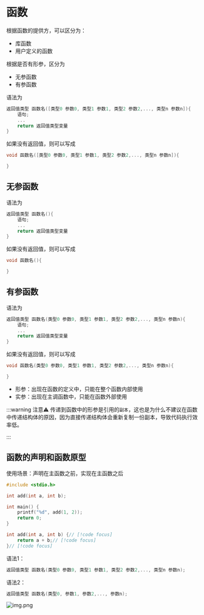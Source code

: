 # 函数

根据函数的提供方，可以区分为：

- 库函数
- 用户定义的函数

根据是否有形参，区分为

- 无参函数
- 有参函数

语法为

```c
返回值类型 函数名([类型0 参数0, 类型1 参数1, 类型2 参数2,..., 类型n 参数n]){
    语句;
    ...
    return 返回值类型变量
}

```

如果没有返回值，则可以写成

```c
void 函数名([类型0 参数0, 类型1 参数1, 类型2 参数2,..., 类型n 参数n]){

}

```

## 无参函数

语法为

```c
返回值类型 函数名(){
    语句;
    ...
    return 返回值类型变量
}

```

如果没有返回值，则可以写成

```c
void 函数名(){

}

```

## 有参函数

语法为

```c
返回值类型 函数名(类型0 参数0, 类型1 参数1, 类型2 参数2,..., 类型n 参数n){
    语句;
    ...
    return 返回值类型变量
}

```

如果没有返回值，则可以写成

```c
void 函数名(类型0 参数0, 类型1 参数1, 类型2 参数2,..., 类型n 参数n){

}

```

- 形参：出现在函数的定义中，只能在整个函数内部使用
- 实参：出现在主调函数中，只能在函数外部使用

:::warning 注意⚠️
传递到函数中的形参是引用的`副本`，这也是为什么不建议在函数中传递结构体的原因，因为直接传递结构体会重新复制一份副本，导致代码执行效率低。

:::

## 函数的声明和函数原型

使用场景：声明在主函数之前，实现在主函数之后

```c {3}
#include <stdio.h>

int add(int a, int b);

int main() {
    printf("%d", add(1, 2));
    return 0;
}

int add(int a, int b) {// [!code focus]
    return a + b;// [!code focus]
}// [!code focus]

```

语法1：

```c
返回值类型 函数名(类型0 参数0, 类型1 参数1, 类型2 参数2,..., 类型n 参数n);
```

语法2：

```c
返回值类型 函数名(类型0, 参数1, 参数2,..., 参数n);
```

![img.png](/imgs/computes-course/c11/chapter1-9.png)
